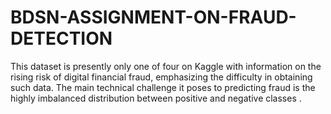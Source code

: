 # BDSN-ASSIGNMENT-ON-FRAUD-DETECTION
This dataset is presently only one of four on Kaggle with information on the rising risk of digital financial fraud, emphasizing the difficulty in obtaining such data. The main technical challenge it poses to predicting fraud is the highly imbalanced distribution between positive and negative classes .
